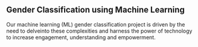 
## Gender Classification using Machine Learning 

Our machine learning (ML) gender classification project is driven by the need to delveinto these complexities and harness the power of technology to increase engagement, understanding and empowerment.
